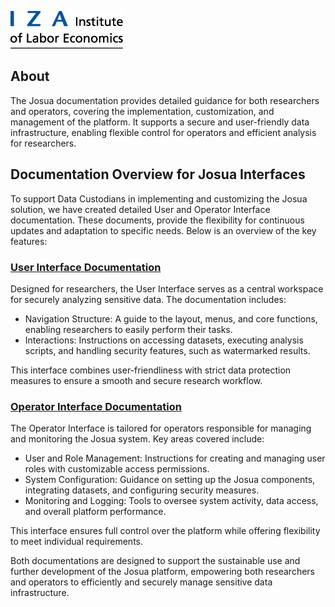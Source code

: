![Alt-Text](./User%20Interface/images/iza__light.png "IZA Logo")

## About ##
The Josua documentation provides detailed guidance for both researchers and operators, covering the implementation, customization, and management of the platform. It supports a secure and user-friendly data infrastructure, enabling flexible control for operators and efficient analysis for researchers.

## Documentation Overview for Josua Interfaces ##  

To support Data Custodians in implementing and customizing the Josua solution, we have created detailed User and Operator Interface documentation. These documents, provide the flexibility for continuous updates and adaptation to specific needs. Below is an overview of the key features:

### [User Interface Documentation](./User%20Interface/README.md) ###

Designed for researchers, the User Interface serves as a central workspace for securely analyzing sensitive data. The documentation includes:
* Navigation Structure: A guide to the layout, menus, and core functions, enabling researchers to easily perform their tasks.
* Interactions: Instructions on accessing datasets, executing analysis scripts, and handling security features, such as watermarked results.

This interface combines user-friendliness with strict data protection measures to ensure a smooth and secure research workflow.

### [Operator Interface Documentation](./Operator%20Interface/README.md) ###

The Operator Interface is tailored for operators responsible for managing and monitoring the Josua system. Key areas covered include:
* User and Role Management: Instructions for creating and managing user roles with customizable access permissions.
* System Configuration: Guidance on setting up the Josua components, integrating datasets, and configuring security measures.
* Monitoring and Logging: Tools to oversee system activity, data access, and overall platform performance.

This interface ensures full control over the platform while offering flexibility to meet individual requirements.

Both documentations are designed to support the sustainable use and further development of the Josua platform, empowering both researchers and operators to efficiently and securely manage sensitive data infrastructure.

